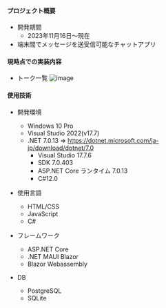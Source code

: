 #### プロジェクト概要
- 開発期間
  - 2023年11月16日～現在
- 端末間でメッセージを送受信可能なチャットアプリ

#### 現時点での実装内容
- トーク一覧
![image](https://github.com/inakuuun/IksInfoShare/assets/101713870/586ce96c-3e18-4e65-a787-2696b8e16061)

 
#### 使用技術
- 開発環境
  - Windows 10 Pro
  - Visual Studio 2022(v17.7)
  - .NET 7.0.13 => https://dotnet.microsoft.com/ja-jp/download/dotnet/7.0
     - Visual Studio 17.7.6
     - SDK 7.0.403
     - ASP.NET Core ランタイム 7.0.13
     - C#12.0
 
- 使用言語
  - HTML/CSS
  - JavaScript
  - C#
 
- フレームワーク
  - ASP.NET Core
  - .NET MAUI Blazor
  - Blazor Webassembly
 
- DB
  - PostgreSQL
  - SQLite
 
